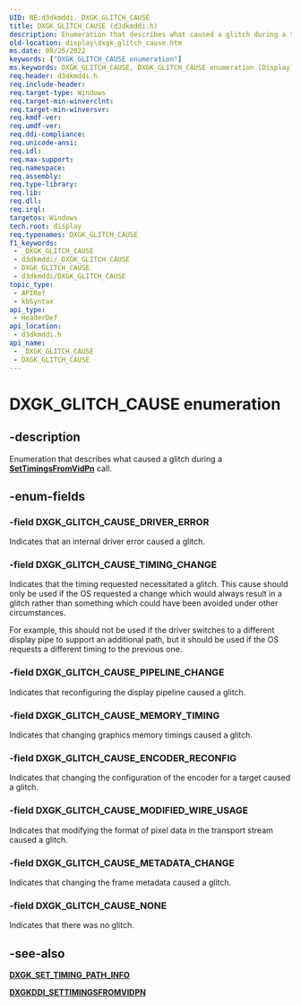 ```yaml
---
UID: NE:d3dkmddi._DXGK_GLITCH_CAUSE
title: DXGK_GLITCH_CAUSE (d3dkmddi.h)
description: Enumeration that describes what caused a glitch during a SetTimingsFromVidPn call.
old-location: display\dxgk_glitch_cause.htm
ms.date: 08/25/2022
keywords: ["DXGK_GLITCH_CAUSE enumeration"]
ms.keywords: DXGK_GLITCH_CAUSE, DXGK_GLITCH_CAUSE enumeration [Display Devices], DXGK_GLITCH_CAUSE_DRIVER_ERROR, DXGK_GLITCH_CAUSE_ENCODER_RECONFIG, DXGK_GLITCH_CAUSE_MEMORY_TIMING, DXGK_GLITCH_CAUSE_METADATA_CHANGE, DXGK_GLITCH_CAUSE_MODIFIED_WIRE_USAGE, DXGK_GLITCH_CAUSE_NONE, DXGK_GLITCH_CAUSE_PIPELINE_CHANGE, DXGK_GLITCH_CAUSE_TIMING_CHANGE, _DXGK_GLITCH_CAUSE, d3dkmddi/DXGK_GLITCH_CAUSE, d3dkmddi/DXGK_GLITCH_CAUSE_DRIVER_ERROR, d3dkmddi/DXGK_GLITCH_CAUSE_ENCODER_RECONFIG, d3dkmddi/DXGK_GLITCH_CAUSE_MEMORY_TIMING, d3dkmddi/DXGK_GLITCH_CAUSE_METADATA_CHANGE, d3dkmddi/DXGK_GLITCH_CAUSE_MODIFIED_WIRE_USAGE, d3dkmddi/DXGK_GLITCH_CAUSE_NONE, d3dkmddi/DXGK_GLITCH_CAUSE_PIPELINE_CHANGE, d3dkmddi/DXGK_GLITCH_CAUSE_TIMING_CHANGE, display.dxgk_glitch_cause
req.header: d3dkmddi.h
req.include-header: 
req.target-type: Windows
req.target-min-winverclnt: 
req.target-min-winversvr: 
req.kmdf-ver: 
req.umdf-ver: 
req.ddi-compliance: 
req.unicode-ansi: 
req.idl: 
req.max-support: 
req.namespace: 
req.assembly: 
req.type-library: 
req.lib: 
req.dll: 
req.irql: 
targetos: Windows
tech.root: display
req.typenames: DXGK_GLITCH_CAUSE
f1_keywords:
 - _DXGK_GLITCH_CAUSE
 - d3dkmddi/_DXGK_GLITCH_CAUSE
 - DXGK_GLITCH_CAUSE
 - d3dkmddi/DXGK_GLITCH_CAUSE
topic_type:
 - APIRef
 - kbSyntax
api_type:
 - HeaderDef
api_location:
 - d3dkmddi.h
api_name:
 - _DXGK_GLITCH_CAUSE
 - DXGK_GLITCH_CAUSE
---
```


# DXGK_GLITCH_CAUSE enumeration

## -description

Enumeration that describes what caused a glitch during a [**SetTimingsFromVidPn**](nc-d3dkmddi-dxgkddi_settimingsfromvidpn.md) call.

## -enum-fields

### -field DXGK_GLITCH_CAUSE_DRIVER_ERROR

Indicates that an internal driver error caused a glitch.

### -field DXGK_GLITCH_CAUSE_TIMING_CHANGE

Indicates that the timing requested necessitated a glitch.  This cause should only be used if the OS requested a change which would always result in a glitch rather than something which could have been avoided under other circumstances.  

For example, this should not be used if the driver switches to a different display pipe to support an additional path, but it should be used if the OS requests a different timing to the previous one.

### -field DXGK_GLITCH_CAUSE_PIPELINE_CHANGE

Indicates that reconfiguring the display pipeline caused a glitch.

### -field DXGK_GLITCH_CAUSE_MEMORY_TIMING

Indicates that changing graphics memory timings caused a glitch.

### -field DXGK_GLITCH_CAUSE_ENCODER_RECONFIG

Indicates that changing the configuration of the encoder for a target caused a glitch.

### -field DXGK_GLITCH_CAUSE_MODIFIED_WIRE_USAGE

Indicates that modifying the format of pixel data in the transport stream caused a glitch.

### -field DXGK_GLITCH_CAUSE_METADATA_CHANGE

Indicates that changing the frame metadata caused a glitch.

### -field DXGK_GLITCH_CAUSE_NONE

Indicates that there was no glitch.

## -see-also

[**DXGK_SET_TIMING_PATH_INFO**](ns-d3dkmddi-_dxgk_set_timing_path_info.md)

[**DXGKDDI_SETTIMINGSFROMVIDPN**](nc-d3dkmddi-dxgkddi_settimingsfromvidpn.md)
